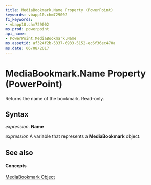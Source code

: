 ```yaml
---
title: MediaBookmark.Name Property (PowerPoint)
keywords: vbapp10.chm729002
f1_keywords:
- vbapp10.chm729002
ms.prod: powerpoint
api_name:
- PowerPoint.MediaBookmark.Name
ms.assetid: af324f2b-5337-6933-5152-ec6f36ec470a
ms.date: 06/08/2017
---
```



# MediaBookmark.Name Property (PowerPoint)

Returns the name of the bookmark. Read-only.


## Syntax

 _expression_. **Name**

 _expression_ A variable that represents a **MediaBookmark** object.


## See also


#### Concepts


[MediaBookmark Object](PowerPoint.MediaBookmark.md)

